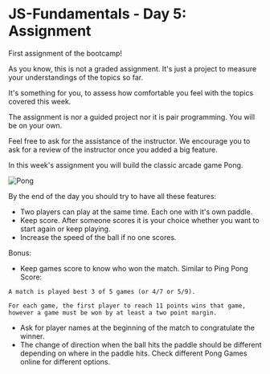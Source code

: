 # JS-Fundamentals - Day 5: Assignment

First assignment of the bootcamp!

As you know, this is not a graded assignment. It's just a project to measure your understandings of the topics so far.

It's something for you, to assess how comfortable you feel with the topics covered this week.

The assignment is nor a guided project nor it is pair programming. You will be on your own.

Feel free to ask for the assistance of the instructor. We encourage you to ask for a review of the instructor once you added a big feature.

In this week's assignment you will build the classic arcade game Pong.

![Pong](https://raw.githubusercontent.com/subdigital/pong/master/pong.gif)

By the end of the day you should try to have all these features:

- Two players can play at the same time. Each one with it's own paddle.
- Keep score. After someone scores it is your choice whether you want to start again or keep playing.
- Increase the speed of the ball if no one scores.

Bonus:

- Keep games score to know who won the match. Similar to Ping Pong Score:

```
A match is played best 3 of 5 games (or 4/7 or 5/9).

For each game, the first player to reach 11 points wins that game,
however a game must be won by at least a two point margin.
```

- Ask for player names at the beginning of the match to congratulate the winner.
- The change of direction when the ball hits the paddle should be different depending on where in the paddle hits. Check different Pong Games online for different options.

